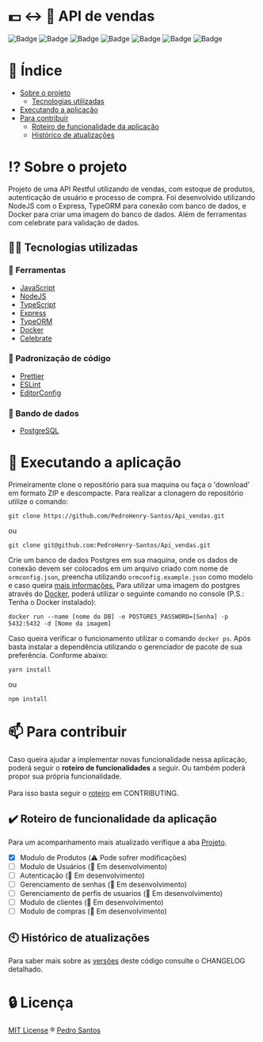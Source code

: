 
# :dollar: :left_right_arrow: :gift: API de vendas

![Badge](https://img.shields.io/github/license/PedroHenry-Santos/Api_vendas?style=flat&label=LICENSE)
![Badge](https://img.shields.io/badge/NODE-v15.5.1-blue?style=flat&logo=node.js&link=https://nodejs.org/pt-br/)
![Badge](https://img.shields.io/badge/TYPESCRIPT-v4.2.3-blue?style=flat&logo=TypeScript&link=https://www.typescriptlang.org/pt/)
![Badge](https://img.shields.io/badge/EXPRESS-v4.17.1-blue?style=flat&logo=Express&link=https://expressjs.com/pt-br/)
![Badge](https://img.shields.io/badge/TYPEORM-v0.2.31-blue?style=?style=flat&link=https://typeorm.io/#/)
![Badge](https://img.shields.io/badge/POSTGRES-v8.5.1-blue?style=?style=flat&logo=PostgreSQL&link=https://www.postgresql.org/)
![Badge](https://img.shields.io/badge/DOCKER-v20.10.2-blue?style=flat&logo=Docker&link=https://www.docker.com/get-started)

# :page_with_curl: Índice

* [Sobre o projeto](#interrobang-sobre-o-projeto)
  - [Tecnologias utilizadas](#-tecnologias-utilizadas)
* [Executando a aplicação](#rocket-executando-a-aplicação)
* [Para contribuir](#mailbox-para-contribuir)
  - [Roteiro de funcionalidade da aplicação](#heavy_check_mark-roteiro-de-funcionalidade-da-aplicação)
  - [Histórico de atualizações](#clock10-histórico-de-atualizações)



# :interrobang: Sobre o projeto

Projeto de uma API Restful utilizando de vendas, com estoque de produtos, autenticação de usuário e processo de compra. Foi desenvolvido utilizando NodeJS com o Express, TypeORM para conexão com banco de dados, e Docker para criar uma imagem do banco de dados. Além de ferramentas com celebrate para validação de dados.

## 🧑‍💻 Tecnologias utilizadas

### :link: Ferramentas

* [JavaScript](https://developer.mozilla.org/pt-BR/docs/Web/JavaScript)
* [NodeJS](https://pt.wikipedia.org/wiki/Node.js)
* [TypeScript](https://www.typescriptlang.org/pt/)
* [Express](https://pt-br.reactjs.org/)
* [TypeORM](https://nextjs.org/docs/getting-started)
* [Docker](https://styled-components.com/docs)
* [Celebrate](https://styled-components.com/docs)

### :link: Padronização de código

* [Prettier](https://prettier.io/)
* [ESLint](https://eslint.org/)
* [EditorConfig](https://editorconfig.org/)

### :floppy_disk: Bando de dados

* [PostgreSQL](https://styled-components.com/docs)

# :rocket: Executando a aplicação

Primeiramente clone o repositório para sua maquina ou faça o 'download' em formato ZIP e descompacte. Para realizar a clonagem do repositório utilize o comando:

    git clone https://github.com/PedroHenry-Santos/Api_vendas.git

ou

    git clone git@github.com:PedroHenry-Santos/Api_vendas.git

Crie um banco de dados Postgres em sua maquina, onde os dados de conexão devem ser colocados em um arquivo criado com nome de ``ormconfig.json``, preencha utilizando ``ormconfig.example.json`` como modelo e caso queira [mais informações.](https://typeorm.io/#/connection) Para utilizar uma imagem do postgres através do [Docker](https://hub.docker.com/_/postgres), poderá utilizar o seguinte comando no console (P.S.: Tenha o Docker instalado):

    docker run --name [nome do DB] -e POSTGRES_PASSWORD=[Senha] -p 5432:5432 -d [Nome da imagem]

Caso queira verificar o funcionamento utilizar o comando ``docker ps``. Após basta instalar a dependência utilizando o gerenciador de pacote de sua preferência. Conforme abaixo:

    yarn install

ou

    npm install

# :mailbox: Para contribuir

Caso queira ajudar a implementar novas funcionalidade nessa aplicação, poderá seguir o **roteiro de funcionalidades** a seguir. Ou também poderá propor sua própria funcionalidade.<br/><br/>
Para isso basta seguir o [roteiro](https://github.com/PedroHenry-Santos/Api_vendas/blob/main/CONTRIBUTING.md) em CONTRIBUTING.

## :heavy_check_mark: Roteiro de funcionalidade da aplicação

Para um acompanhamento mais atualizado verifique a aba [Projeto](https://github.com/PedroHenry-Santos/Api_vendas/projects/1).

-   [x] Modulo de Produtos                                     (:warning: Pode sofrer modificações)
-   [ ] Modulo de Usuários                                     (:construction: Em desenvolvimento)
-   [ ] Autenticação                                            (:construction: Em desenvolvimento)
-   [ ] Gerenciamento de senhas                                (:construction: Em desenvolvimento)
-   [ ] Gerenciamento de perfis de usuarios                    (:construction: Em desenvolvimento)
-   [ ] Modulo de clientes                                     (:construction: Em desenvolvimento)
-   [ ] Modulo de compras                                      (:construction: Em desenvolvimento)

## :clock10: Histórico de atualizações

Para saber mais sobre as [versões](https://github.com/PedroHenry-Santos/Api_vendas/releases) deste código consulte o CHANGELOG detalhado.

# :lock: Licença

[MIT License](https://github.com/PedroHenry-Santos/Api_vendas/main/LICENCE.md) ® [Pedro Santos](https://github.com/PedroHenry-Santos)



